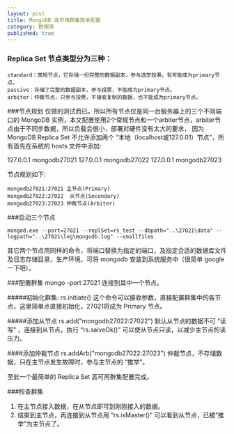 ```yaml
---
layout: post
title: MongoDB 高可用群集简单配置
category: 数据库
published: true
---
```



### Replica Set 节点类型分为三种：

	standard：常规节点，它存储一份完整的数据副本，参与选举投票，有可能成为primary节点。
	passive：存储了完整的数据副本，参与投票，不能成为primary节点。 
	arbiter：仲裁节点，只参与投票，不接收复制的数据，也不能成为primary节点。

<!--more-->

###节点规划
仅做的测试而已，所以所有节点仅是同一台服务器上的三个不同端口的 MongoDB 实例，本文配置使用2个常规节点和一个arbiter节点，arbiter节点由于不同步数据，所以负载会很小，部署对硬件没有太大的要求，
因为 MongoDB Replica Set 不允许添加两个 “本地（localhost或127.0.01）节点”，所有首先在系统的 hosts 文件中添加:

  127.0.0.1 mongodb27021
  127.0.0.1 mongodb27022
	127.0.0.1 mongodb27023

节点规划如下:

	mongodb27021:27021 主节点(Primary)
	mongodb27022:27022  从节点(Secondary)
	mongodb27023:27023 仲裁节点(Arbiter)

###启动三个节点
```
mongod.exe --port=27021 --replSet=rs_test --dbpath="..\27021\data" --logpath="..\27021\log\mongodb.log" --smallfiles
```

其它两个节点用同样的命令，将端口替换为指定的端口，及指定合适的数据库文件及日志存储目录，生产环境，可将 mongodb 安装到系统服务中（很简单 google 一下吧）。

###配置群集
mongo -port 27021 连接到其中一个节点。

#####初始化群集:
rs.initiate()
这个命令可以接收参数，直接配置群集中的各节点，这里简单点直接初始化，27021将成为 Primary 节点。

#####添加从节点
rs.add("mongodb27022:27022")
默认从节点的数据不可 “读写” ，连接到从节点，执行 “rs.salveOk()” 可以使从节点只读，以减少主节点的读压力。

####添加仲裁节点
rs.addArb("mongodb27022:27023")
仲裁节点，不存储数据，只在主节点发生故障时，参与主节点的 “推举”。

至此一个最简单的 Replica Set 高可用群集配置完成。

###检查群集
1. 在主节点接入数据，在从节点即可到刚刚接入的数据。
2. 结束到主节点，再连接到从节点用 “rs.isMaster()” 可以看到从节点，已被“推举”为主节点了。



